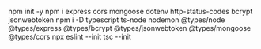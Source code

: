 npm init -y
npm i express cors mongoose dotenv http-status-codes bcrypt jsonwebtoken
npm i -D typescript ts-node nodemon @types/node @types/express @types/bcrypt @types/jsonwebtoken @types/mongoose @types/cors
npx eslint --init
tsc --init